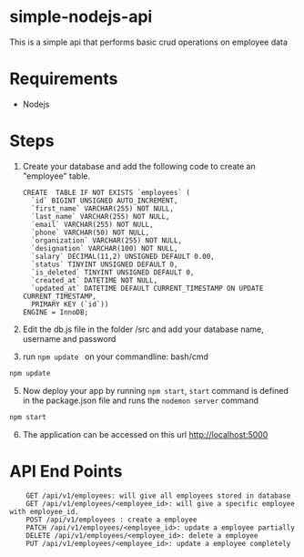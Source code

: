 # simple-nodejs-api
This is a simple api that performs basic crud operations on employee data
# Requirements
  - Nodejs
# Steps
1. Create your database and  add the following code to create an "employee" table.
      ```mysql
      CREATE  TABLE IF NOT EXISTS `employees` (
        `id` BIGINT UNSIGNED AUTO_INCREMENT,
        `first_name` VARCHAR(255) NOT NULL,
        `last_name` VARCHAR(255) NOT NULL,
        `email` VARCHAR(255) NOT NULL,
        `phone` VARCHAR(50) NOT NULL,
        `organization` VARCHAR(255) NOT NULL,
        `designation` VARCHAR(100) NOT NULL,
        `salary` DECIMAL(11,2) UNSIGNED DEFAULT 0.00,
        `status` TINYINT UNSIGNED DEFAULT 0,
        `is_deleted` TINYINT UNSIGNED DEFAULT 0,
        `created_at` DATETIME NOT NULL,
        `updated_at` DATETIME DEFAULT CURRENT_TIMESTAMP ON UPDATE CURRENT_TIMESTAMP,
        PRIMARY KEY (`id`))
      ENGINE = InnoDB;
      ```

2. Edit the db.js file in the folder /src and add your database name, username and password
4. run ```npm update ``` on your commandline: bash/cmd
```bash 
npm update
```
5. Now deploy your app by running ```npm start```, ```start``` command is defined in the package.json file and runs the ```nodemon server``` command
```bash 
npm start
```
6. The application can be accessed on this url [http://localhost:5000](http://localhost:5000)
# API End Points
```http
    GET /api/v1/employees: will give all employees stored in database
    GET /api/v1/employees/<employee_id>: will give a specific employee with employee_id.
    POST /api/v1/employees : create a employee
    PATCH /api/v1/employees/<employee_id>: update a employee partially
    DELETE /api/v1/employees/<employee_id>: delete a employee
    PUT /api/v1/employees/<employee_id>: update a employee completely
```
